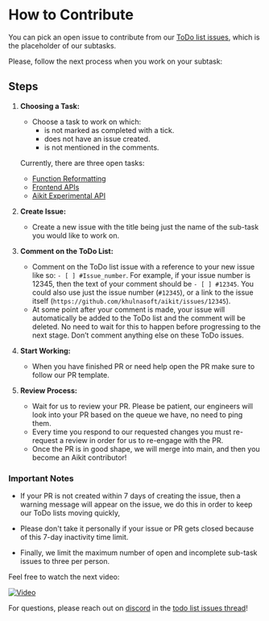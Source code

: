 # How to Contribute

You can pick an open issue to contribute from our [ToDo list issues](https://github.com/khulnasoft/aikit/issues?q=is%3Aopen+is%3Aissue+label%3AToDo), which is the placeholder of our subtasks.

Please, follow the next process when you work on your subtask:

## Steps

1. **Choosing a Task:**

   - Choose a task to work on which:
     - is not marked as completed with a tick.
     - does not have an issue created.
     - is not mentioned in the comments.

   Currently, there are three open tasks:

   - [Function Reformatting](https://unify.ai/docs/aikit/overview/contributing/open_tasks.html#function-formatting)
   - [Frontend APIs](https://unify.ai/docs/aikit/overview/contributing/open_tasks.html#frontend-apis)
   - [Aikit Experimental API](https://unify.ai/docs/aikit/overview/contributing/open_tasks.html#aikit-experimental-api)

2. **Create Issue:**

   - Create a new issue with the title being just the name of the sub-task you would like to work on.

3. **Comment on the ToDo List:**

   - Comment on the ToDo list issue with a reference to your new issue like so: `- [ ] #Issue_number`. For example, if your issue number is 12345, then the text of your comment should be `- [ ] #12345`. You could also use just the issue number (`#12345`), or a link to the issue itself (`https://github.com/khulnasoft/aikit/issues/12345`).
   - At some point after your comment is made, your issue will automatically be added to the ToDo list and the comment will be deleted. No need to wait for this to happen before progressing to the next stage. Don’t comment anything else on these ToDo issues.

4. **Start Working:**

   - When you have finished PR or need help open the PR make sure to follow our PR template.

5. **Review Process:**
   - Wait for us to review your PR. Please be patient, our engineers will look into your PR based on the queue we have, no need to ping them.
   - Every time you respond to our requested changes you must re-request a review in order for us to re-engage with the PR.
   - Once the PR is in good shape, we will merge into main, and then you become an Aikit contributor!

### Important Notes

- If your PR is not created within 7 days of creating the issue, then a warning message will appear on the issue, we do this in order to keep our ToDo lists moving quickly,
- Please don't take it personally if your issue or PR gets closed because of this 7-day inactivity time limit.

- Finally, we limit the maximum number of open and incomplete sub-task issues to three per person.

 Feel free to watch the next video:

[![Video](https://img.youtube.com/vi/wBKTOGmwfbo/0.jpg)](https://www.youtube.com/embed/wBKTOGmwfbo)

For questions, please reach out on [discord](https://discord.gg/MDK979Ga) in the [todo list issues thread](https://discord.com/channels/799879767196958751/1189903501011202128)!
